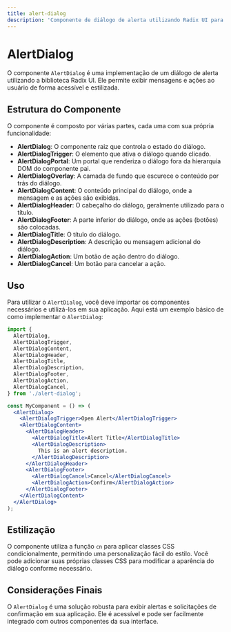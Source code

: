 ```yaml
---
title: alert-dialog
description: 'Componente de diálogo de alerta utilizando Radix UI para exibir mensagens e ações ao usuário.'
---
```


# AlertDialog

O componente `AlertDialog` é uma implementação de um diálogo de alerta utilizando a biblioteca Radix UI. Ele permite exibir mensagens e ações ao usuário de forma acessível e estilizada.

## Estrutura do Componente

O componente é composto por várias partes, cada uma com sua própria funcionalidade:

- **AlertDialog**: O componente raiz que controla o estado do diálogo.
- **AlertDialogTrigger**: O elemento que ativa o diálogo quando clicado.
- **AlertDialogPortal**: Um portal que renderiza o diálogo fora da hierarquia DOM do componente pai.
- **AlertDialogOverlay**: A camada de fundo que escurece o conteúdo por trás do diálogo.
- **AlertDialogContent**: O conteúdo principal do diálogo, onde a mensagem e as ações são exibidas.
- **AlertDialogHeader**: O cabeçalho do diálogo, geralmente utilizado para o título.
- **AlertDialogFooter**: A parte inferior do diálogo, onde as ações (botões) são colocadas.
- **AlertDialogTitle**: O título do diálogo.
- **AlertDialogDescription**: A descrição ou mensagem adicional do diálogo.
- **AlertDialogAction**: Um botão de ação dentro do diálogo.
- **AlertDialogCancel**: Um botão para cancelar a ação.

## Uso

Para utilizar o `AlertDialog`, você deve importar os componentes necessários e utilizá-los em sua aplicação. Aqui está um exemplo básico de como implementar o `AlertDialog`:

```jsx
import {
  AlertDialog,
  AlertDialogTrigger,
  AlertDialogContent,
  AlertDialogHeader,
  AlertDialogTitle,
  AlertDialogDescription,
  AlertDialogFooter,
  AlertDialogAction,
  AlertDialogCancel,
} from './alert-dialog';

const MyComponent = () => (
  <AlertDialog>
    <AlertDialogTrigger>Open Alert</AlertDialogTrigger>
    <AlertDialogContent>
      <AlertDialogHeader>
        <AlertDialogTitle>Alert Title</AlertDialogTitle>
        <AlertDialogDescription>
          This is an alert description.
        </AlertDialogDescription>
      </AlertDialogHeader>
      <AlertDialogFooter>
        <AlertDialogCancel>Cancel</AlertDialogCancel>
        <AlertDialogAction>Confirm</AlertDialogAction>
      </AlertDialogFooter>
    </AlertDialogContent>
  </AlertDialog>
);
```

## Estilização

O componente utiliza a função `cn` para aplicar classes CSS condicionalmente, permitindo uma personalização fácil do estilo. Você pode adicionar suas próprias classes CSS para modificar a aparência do diálogo conforme necessário.

## Considerações Finais

O `AlertDialog` é uma solução robusta para exibir alertas e solicitações de confirmação em sua aplicação. Ele é acessível e pode ser facilmente integrado com outros componentes da sua interface.